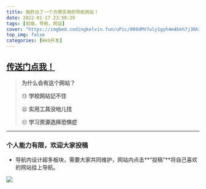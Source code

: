 ```yaml
---
title: 我肝出了一个方便实用的导航网站！
date: 2022-01-17 23:50:29
tags: [前端，导航，网站]
cover: "https://imgbed.codingkelvin.fun/uPic/008dMV7uly1gyh4m4bkh7j30h107yjsh.jpeg"
top_img: false
categories: [Web开发]
---
```


## [传送门点我！](https://nav.codingkelvin.fun)

>**为什么会有这个网站？**
>
>😓  **学校网站记不住**
>
>😫  **实用工具没地儿找**
>
>😣  **学习资源选择恐惧症**

---

### 个人能力有限，欢迎大家投稿

- 导航内设计超多板块，需要大家共同维护，网站内点击**“投稿”**将自己喜欢的网站挂上导航。

[![](https://imgbed.codingkelvin.fun/uPic/008i3skNly1gyh3yj5gykj31jk06wgm5.jpg)](https://docs.qq.com/form/page/DR3F1TmFIbERSbWdK?_w_tencentdocx_form=1#/fill)

